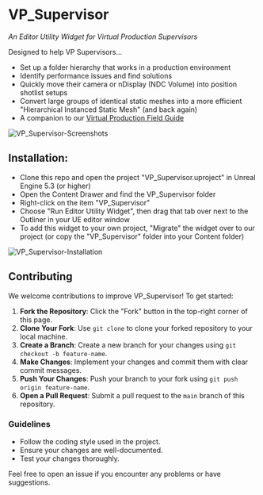 # VP_Supervisor
*An Editor Utility Widget for Virtual Production Supervisors*

Designed to help VP Supervisors...
 - Set up a folder hierarchy that works in a production environment
 - Identify performance issues and find solutions
 - Quickly move their camera or nDisplay (NDC Volume) into position shotlist setups
 - Convert large groups of identical static meshes into a more efficient "Hierarchical Instanced Static Mesh" (and back again)
 - A companion to our [Virtual Production Field Guide](https://github.com/tedbarnett/Virtual_Production)


![VP_Supervisor-Screenshots](https://github.com/user-attachments/assets/72ea2e11-a4aa-4d04-8228-a47f16ae38c6)


## Installation:
 - Clone this repo and open the project "VP_Supervisor.uproject" in Unreal Engine 5.3 (or higher)
 - Open the Content Drawer and find the VP_Supervisor folder
 - Right-click on the item "VP_Supervisor"
 - Choose "Run Editor Utility Widget", then drag that tab over next to the Outliner in your UE editor window
 - To add this widget to your own project, "Migrate" the widget over to our project (or copy the "VP_Supervisor" folder into your Content folder)


![VP_Supervisor-Installation](https://github.com/user-attachments/assets/71831994-8225-48da-a98e-94fb5eb75b84)


## Contributing

We welcome contributions to improve VP_Supervisor! To get started:

1. **Fork the Repository**: Click the "Fork" button in the top-right corner of this page.
2. **Clone Your Fork**: Use `git clone` to clone your forked repository to your local machine.
3. **Create a Branch**: Create a new branch for your changes using `git checkout -b feature-name`.
4. **Make Changes**: Implement your changes and commit them with clear commit messages.
5. **Push Your Changes**: Push your branch to your fork using `git push origin feature-name`.
6. **Open a Pull Request**: Submit a pull request to the `main` branch of this repository.

### Guidelines
- Follow the coding style used in the project.
- Ensure your changes are well-documented.
- Test your changes thoroughly.

Feel free to open an issue if you encounter any problems or have suggestions.
